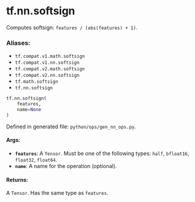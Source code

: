<div itemscope itemtype="http://developers.google.com/ReferenceObject">
<meta itemprop="name" content="tf.nn.softsign" />
<meta itemprop="path" content="Stable" />
</div>

# tf.nn.softsign

Computes softsign: `features / (abs(features) + 1)`.

### Aliases:

* `tf.compat.v1.math.softsign`
* `tf.compat.v1.nn.softsign`
* `tf.compat.v2.math.softsign`
* `tf.compat.v2.nn.softsign`
* `tf.math.softsign`
* `tf.nn.softsign`

``` python
tf.nn.softsign(
    features,
    name=None
)
```



Defined in generated file: `python/ops/gen_nn_ops.py`.

<!-- Placeholder for "Used in" -->


#### Args:


* <b>`features`</b>: A `Tensor`. Must be one of the following types: `half`, `bfloat16`, `float32`, `float64`.
* <b>`name`</b>: A name for the operation (optional).


#### Returns:

A `Tensor`. Has the same type as `features`.

